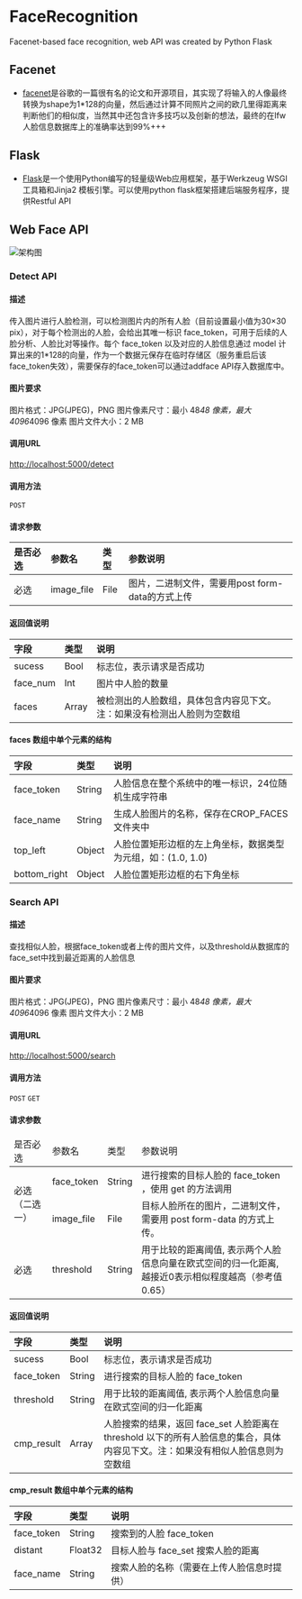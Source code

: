 # FaceRecognition
Facenet-based face recognition, web API was created by Python Flask

## Facenet
+ [facenet](https://github.com/davidsandberg/facenet)是谷歌的一篇很有名的论文和开源项目，其实现了将输入的人像最终转换为shape为1*128的向量，然后通过计算不同照片之间的欧几里得距离来判断他们的相似度，当然其中还包含许多技巧以及创新的想法，最终的在lfw人脸信息数据库上的准确率达到99%+++

## Flask
+ [Flask](http://flask.pocoo.org/docs/1.0/)是一个使用Python编写的轻量级Web应用框架，基于Werkzeug WSGI工具箱和Jinja2 模板引擎。可以使用python flask框架搭建后端服务程序，提供Restful API

## Web Face API

![架构图](https://yespace.xyz/images/tensorflow_server.jpg)

### Detect API

#### 描述
传入图片进行人脸检测，可以检测图片内的所有人脸（目前设置最小值为30×30 pix），对于每个检测出的人脸，会给出其唯一标识 face_token，可用于后续的人脸分析、人脸比对等操作。每个 face_token 以及对应的人脸信息通过 model 计算出来的1*128的向量，作为一个数据元保存在临时存储区（服务重启后该face_token失效），需要保存的face_token可以通过addface API存入数据库中。

#### 图片要求
图片格式：JPG(JPEG)，PNG
图片像素尺寸：最小 48*48 像素，最大 4096*4096 像素
图片文件大小：2 MB

#### 调用URL
[http://localhost:5000/detect](http://localhost:5000/detect)

#### 调用方法
`POST`

#### 请求参数
是否必选|参数名|类型|参数说明
:---|:---|:---|:---
必选|image_file|File|图片，二进制文件，需要用post form-data的方式上传

#### 返回值说明
字段|类型|说明
:---|:---|:---
sucess|Bool|标志位，表示请求是否成功
face_num|Int|图片中人脸的数量
faces|Array|被检测出的人脸数组，具体包含内容见下文。注：如果没有检测出人脸则为空数组

#### faces 数组中单个元素的结构
字段|类型|说明
:---|:---|:---
face_token|String|人脸信息在整个系统中的唯一标识，24位随机生成字符串
face_name|String|生成人脸图片的名称，保存在CROP_FACES文件夹中
top_left|Object|人脸位置矩形边框的左上角坐标，数据类型为元组，如：(1.0, 1.0)
bottom_right|Object|人脸位置矩形边框的右下角坐标

### Search API

#### 描述
查找相似人脸，根据face_token或者上传的图片文件，以及threshold从数据库的face_set中找到最近距离的人脸信息

#### 图片要求
图片格式：JPG(JPEG)，PNG
图片像素尺寸：最小 48*48 像素，最大 4096*4096 像素
图片文件大小：2 MB

#### 调用URL
[http://localhost:5000/search](http://localhost:5000/search)

#### 调用方法
`POST` `GET`

#### 请求参数
<table>
    <thead>
        <td>是否必选</td>
        <td>参数名</td>
        <td>类型</td>
        <td>参数说明</td>
    </thead>
    <tr>
        <td rowspan="2">必选（二选一）</td>
        <td>face_token</td>
        <td>String</td>
        <td>进行搜索的目标人脸的 face_token ，使用 get 的方法调用</td>
    </tr>
    <tr>
        <td>image_file</td>
        <td>File</td>
        <td>目标人脸所在的图片，二进制文件，需要用 post form-data 的方式上传。</td>
    </tr>
    <tr>
        <td>必选</td>
        <td>threshold</td>
        <td>String</td>
        <td>用于比较的距离阈值, 表示两个人脸信息向量在欧式空间的归一化距离, 越接近0表示相似程度越高（参考值0.65）</td>
    </tr>
</table>

#### 返回值说明
字段|类型|说明
:---|:---|:---
sucess|Bool|标志位，表示请求是否成功
face_token|String|进行搜索的目标人脸的 face_token
threshold|String|用于比较的距离阈值, 表示两个人脸信息向量在欧式空间的归一化距离
cmp_result|Array|人脸搜索的结果，返回 face_set 人脸距离在 threshold 以下的所有人脸信息的集合，具体内容见下文。注：如果没有相似人脸信息则为空数组

#### cmp_result 数组中单个元素的结构
字段|类型|说明
:---|:---|:---
face_token|String|搜索到的人脸 face_token
distant|Float32|目标人脸与 face_set 搜索人脸的距离
face_name|String|搜索人脸的名称（需要在上传人脸信息时提供）


